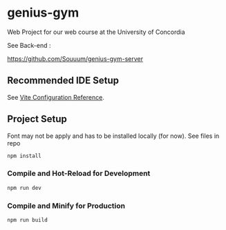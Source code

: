 # genius-gym

Web Project for our web course at the University of Concordia

See Back-end :

https://github.com/Souuum/genius-gym-server

## Recommended IDE Setup


See [Vite Configuration Reference](https://vitejs.dev/config/).

## Project Setup

Font may not be apply and has to be installed locally (for now). See files in repo


```sh
npm install
```

### Compile and Hot-Reload for Development

```sh
npm run dev
```

### Compile and Minify for Production

```sh
npm run build
```


